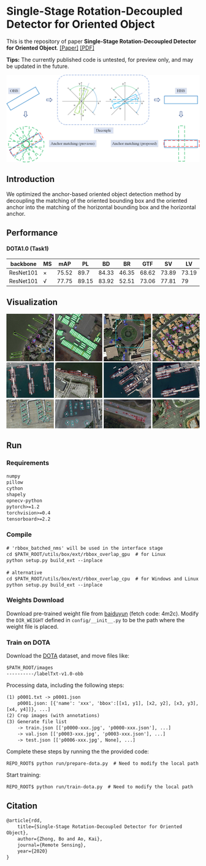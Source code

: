 # Single-Stage Rotation-Decoupled Detector for Oriented Object

This is the repository of paper **Single-Stage Rotation-Decoupled Detector for Oriented Object**. [[Paper]](https://www.mdpi.com/2072-4292/12/19/3262) [[PDF]](https://www.mdpi.com/2072-4292/12/19/3262/pdf)

**Tips:**  The currently published code is untested, for preview only, and may be updated in the future.

<img src="demo/Graphical Abstract.png" alt="Graphical Abstract" style="zoom: 50%;" />



## Introduction

We optimized the anchor-based oriented object detection method by decoupling the matching of the oriented bounding box and the oriented anchor into the matching of the horizontal bounding box and the horizontal anchor.

## Performance

#### DOTA1.0 (Task1)

| backbone  | MS   | mAP   | PL    | BD    | BR    | GTF   | SV    | LV    | SH    | TC    | BC    | ST    | SBF   | RA    | HA    | SP    | HC    |
| --------- | ---- | ----- | ----- | ----- | ----- | ----- | ----- | ----- | ----- | ----- | ----- | ----- | ----- | ----- | ----- | ----- | ----- |
| ResNet101 | ×    | 75.52 | 89.7  | 84.33 | 46.35 | 68.62 | 73.89 | 73.19 | 86.92 | 90.41 | 86.46 | 84.3  | 64.22 | 64.95 | 73.55 | 72.59 | 73.31 |
| ResNet101 | √    | 77.75 | 89.15 | 83.92 | 52.51 | 73.06 | 77.81 | 79    | 87.08 | 90.62 | 86.72 | 87.15 | 63.96 | 70.29 | 76.98 | 75.79 | 72.15 |

## Visualization

![Result](demo/Result.png)

## Run

### Requirements

```
numpy
pillow
cython
shapely
opnecv-python
pytorch>=1.2
torchvision>=0.4
tensorboard>=2.2
```

### Compile

```
# 'rbbox_batched_nms' will be used in the interface stage
cd $PATH_ROOT/utils/box/ext/rbbox_overlap_gpu  # for Linux
python setup.py build_ext --inplace

# alternative
cd $PATH_ROOT/utils/box/ext/rbbox_overlap_cpu  # for Windows and Linux
python setup.py build_ext --inplace
```

### Weights Download

Download pre-trained weight  file from [baiduyun](https://pan.baidu.com/s/1u9i3giU5Q-7XAF_rkyL8Bw ) (fetch code: 4m2c). Modify the `DIR_WEIGHT` defined in `config/__init__.py` to be the path where the weight file is placed.

### Train on DOTA

Download the [DOTA](https://captain-whu.github.io/DOTA/index.html) dataset, and move files like:

```
$PATH_ROOT/images
----------/labelTxt-v1.0-obb
```

Processing data, including the following steps:

```
(1) p0001.txt -> p0001.json 
    p0001.json: [{'name': 'xxx', 'bbox':[[x1, y1], [x2, y2], [x3, y3], [x4, y4]]}, ...]
(2) Crop images (with annotations)
(3) Generate file list
    -> train.json [['p0000-xxx.jpg', 'p0000-xxx.json'], ...]
    -> val.json [['p0003-xxx.jpg', 'p0003-xxx.json'], ...]
    -> test.json [['p0006-xxx.jpg', None], ...]
```

Complete these steps by running the the provided code:

```
REPO_ROOT$ python run/prepare-dota.py  # Need to modify the local path
```

Start training:

```
REPO_ROOT$ python run/train-dota.py  # Need to modify the local path
```

## Citation

```
@article{rdd,
    title={Single-Stage Rotation-Decoupled Detector for Oriented Object},
    author={Zhong, Bo and Ao, Kai},
    journal={Remote Sensing},
    year={2020}
}
```